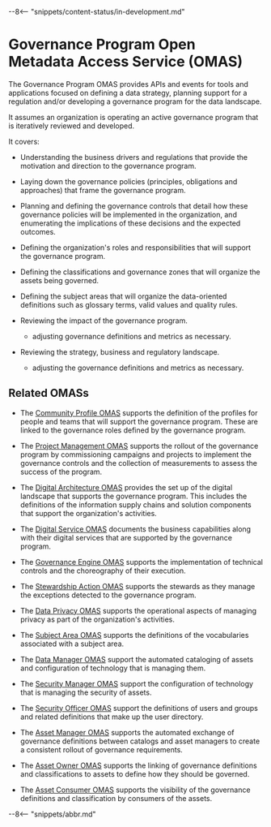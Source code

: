 <!-- SPDX-License-Identifier: CC-BY-4.0 -->
<!-- Copyright Contributors to the Egeria project. -->

--8<-- "snippets/content-status/in-development.md"

# Governance Program Open Metadata Access Service (OMAS)

The Governance Program OMAS provides APIs and events for tools and applications focused on defining a data strategy, planning support for a regulation and/or developing a governance program for the data landscape.

It assumes an organization is operating an active governance program that is iteratively reviewed and developed.

It covers:

- Understanding the business drivers and regulations that provide the motivation and direction to the governance program.

- Laying down the governance policies (principles, obligations and approaches) that frame the governance program.

- Planning and defining the governance controls that detail how these governance policies will be implemented in the organization, and enumerating the implications of these decisions and the expected outcomes.

- Defining the organization's roles and responsibilities that will support the governance program.

- Defining the classifications and governance zones that will organize the assets being governed.

- Defining the subject areas that will organize the data-oriented definitions such as glossary terms, valid values and quality rules.

- Reviewing the impact of the governance program.
  - adjusting governance definitions and metrics as necessary.
  
- Reviewing the strategy, business and regulatory landscape.
  - adjusting the governance definitions and metrics as necessary.

## Related OMASs

- The [Community Profile OMAS](/egeria-docs/services/omas/community-profile/overview) supports the definition of the profiles for people and teams that will support the governance program.  These are linked to the governance roles defined by the governance program.

* The [Project Management OMAS](/egeria-docs/services/omas/project-management/overview) supports the rollout of the governance program by commissioning campaigns and projects to implement the governance controls and the collection of measurements to assess the success of the program.

* The [Digital Architecture OMAS](/egeria-docs/services/omas/digital-architecture/overview) provides the set up of the digital landscape that supports the governance program.  This includes the definitions of the information supply chains and solution components that support the organization's activities.

* The [Digital Service OMAS](/egeria-docs/services/omas/digital-service/overview) documents the business capabilities along with their digital services that are supported by the governance program.

* The [Governance Engine OMAS](/egeria-docs/services/omas/governance-engine/overview) supports the implementation of technical controls and the choreography of their execution.

* The [Stewardship Action OMAS](/egeria-docs/services/omas/stewardship-action/overview) supports the stewards as they manage the exceptions detected to the governance program.
  
* The [Data Privacy OMAS](/egeria-docs/services/omas/data-privacy/overview) supports the operational aspects of managing privacy as part of the organization's activities.

* The [Subject Area OMAS](/egeria-docs/services/omas/subject-area/overview) supports the definitions of the vocabularies associated with a subject area.

* The [Data Manager OMAS](/egeria-docs/services/omas/data-manager/overview) support the automated cataloging of assets and configuration of technology that is managing them.

* The [Security Manager OMAS](/egeria-docs/services/omas/security-manager/overview) support the configuration of technology that is managing the security of assets.

* The [Security Officer OMAS](/egeria-docs/services/omas/security-officer/overview) support the definitions of users and groups and related definitions that make up the user directory.

* The [Asset Manager OMAS](/egeria-docs/services/omas/asset-manager/overview) supports the automated exchange of governance definitions between catalogs and asset managers to create a consistent rollout of governance requirements.
  
* The [Asset Owner OMAS](/egeria-docs/services/omas/asset-owner/overview) supports the linking of governance definitions and classifications to assets to define how they should be governed.

* The [Asset Consumer OMAS](/egeria-docs/services/omas/asset-consumer/overview) supports the visibility of the governance definitions and classification by consumers of the assets.


--8<-- "snippets/abbr.md"
